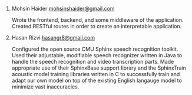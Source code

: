 1. Mohsin Haider
   mohsinshaider@gmail.com

   Wrote the frontend, backend, and some middleware of the application. Created RESTful routes in order to create an interpretable application.

2. Hasan Rizvi
   hasangr8@gmail.com 

   Configured the open source CMU Sphinx speech recognition toolkit. Used their adjustable, modifiable speech recognizer written in Java to handle the speech recognition and video transcription parts. Made appropriate use of their SphinxBase support library and the SphinxTrain acoustic model training libraries written in C to successfully train and adapt our own model on top of the existing English langauge model to minimize vast inaccuracies. 
